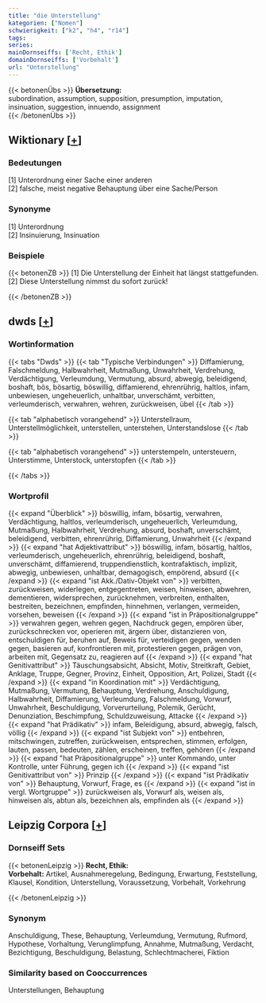 ```yaml
---
title: "die Unterstellung"
kategorien: ["Nomen"]
schwierigkeit: ["k2", "h4", "r14"]
tags:
series:
mainDornseiffs: ['Recht, Ethik']
domainDornseiffs: ['Vorbehalt']
url: "Unterstellung"
---
```


{{< betonenÜbs >}}
**Übersetzung:**  
subordination, assumption, supposition, presumption, imputation, insinuation, suggestion, innuendo, assignment  
{{< /betonenÜbs >}}

## Wiktionary [[+](https://de.wiktionary.org/wiki/Unterstellung)]

### Bedeutungen
[1] Unterordnung einer Sache einer anderen  
[2] falsche, meist negative Behauptung über eine Sache/Person  

### Synonyme
[1] Unterordnung  
[2] Insinuierung, Insinuation  

### Beispiele
{{< betonenZB >}}
[1] Die Unterstellung der Einheit hat längst stattgefunden.  
[2] Diese Unterstellung nimmst du sofort zurück!  

{{< /betonenZB >}}


## dwds [[+](https://www.dwds.de/wb/Unterstellung)]

### Wortinformation
{{< tabs "Dwds" >}}
{{< tab "Typische Verbindungen" >}}
Diffamierung, Falschmeldung, Halbwahrheit, Mutmaßung, Unwahrheit, Verdrehung, Verdächtigung, Verleumdung, Vermutung, absurd, abwegig, beleidigend, boshaft, bös, bösartig, böswillig, diffamierend, ehrenrührig, haltlos, infam, unbewiesen, ungeheuerlich, unhaltbar, unverschämt, verbitten, verleumderisch, verwahren, wehren, zurückweisen, übel
{{< /tab >}}

{{< tab "alphabetisch vorangehend" >}}
Unterstellraum, Unterstellmöglichkeit, unterstellen, unterstehen, Unterstandslose
{{< /tab >}}

{{< tab "alphabetisch vorangehend" >}}
unterstempeln, untersteuern, Unterstimme, Unterstock, unterstopfen
{{< /tab >}}

{{< /tabs >}}

### Wortprofil
{{< expand "Überblick" >}} böswillig, infam, bösartig, verwahren, Verdächtigung, haltlos, verleumderisch, ungeheuerlich, Verleumdung, Mutmaßung, Halbwahrheit, Verdrehung, absurd, boshaft, unverschämt, beleidigend, verbitten, ehrenrührig, Diffamierung, Unwahrheit {{< /expand >}}
{{< expand "hat Adjektivattribut" >}} böswillig, infam, bösartig, haltlos, verleumderisch, ungeheuerlich, ehrenrührig, beleidigend, boshaft, unverschämt, diffamierend, truppendienstlich, kontrafaktisch, implizit, abwegig, unbewiesen, unhaltbar, demagogisch, empörend, absurd {{< /expand >}}
{{< expand "ist Akk./Dativ-Objekt von" >}} verbitten, zurückweisen, widerlegen, entgegentreten, weisen, hinweisen, abwehren, dementieren, widersprechen, zurücknehmen, verbreiten, enthalten, bestreiten, bezeichnen, empfinden, hinnehmen, verlangen, vermeiden, vorsehen, beweisen {{< /expand >}}
{{< expand "ist in Präpositionalgruppe" >}} verwahren gegen, wehren gegen, Nachdruck gegen, empören über, zurückschrecken vor, operieren mit, ärgern über, distanzieren von, entschuldigen für, beruhen auf, Beweis für, verteidigen gegen, wenden gegen, basieren auf, konfrontieren mit, protestieren gegen, prägen von, arbeiten mit, Gegensatz zu, reagieren auf {{< /expand >}}
{{< expand "hat Genitivattribut" >}} Täuschungsabsicht, Absicht, Motiv, Streitkraft, Gebiet, Anklage, Truppe, Gegner, Provinz, Einheit, Opposition, Art, Polizei, Stadt {{< /expand >}}
{{< expand "in Koordination mit" >}} Verdächtigung, Mutmaßung, Vermutung, Behauptung, Verdrehung, Anschuldigung, Halbwahrheit, Diffamierung, Verleumdung, Falschmeldung, Vorwurf, Unwahrheit, Beschuldigung, Vorverurteilung, Polemik, Gerücht, Denunziation, Beschimpfung, Schuldzuweisung, Attacke {{< /expand >}}
{{< expand "hat Prädikativ" >}} infam, Beleidigung, absurd, abwegig, falsch, völlig {{< /expand >}}
{{< expand "ist Subjekt von" >}} entbehren, mitschwingen, zutreffen, zurückweisen, entsprechen, stimmen, erfolgen, lauten, passen, bedeuten, zählen, erscheinen, treffen, gehören {{< /expand >}}
{{< expand "hat Präpositionalgruppe" >}} unter Kommando, unter Kontrolle, unter Führung, gegen ich {{< /expand >}}
{{< expand "ist Genitivattribut von" >}} Prinzip {{< /expand >}}
{{< expand "ist Prädikativ von" >}} Behauptung, Vorwurf, Frage, es {{< /expand >}}
{{< expand "ist in vergl. Wortgruppe" >}} zurückweisen als, Vorwurf als, weisen als, hinweisen als, abtun als, bezeichnen als, empfinden als {{< /expand >}}

## Leipzig Corpora [[+](https://corpora.uni-leipzig.de/en/res?word=Unterstellung&corpusId=deu_newscrawl-public_2018)]

### Dornseiff Sets
{{< betonenLeipzig >}}
**Recht, Ethik:**  
**Vorbehalt:** Artikel, Ausnahmeregelung, Bedingung, Erwartung, Feststellung, Klausel, Kondition, Unterstellung, Voraussetzung, Vorbehalt, Vorkehrung  

{{< /betonenLeipzig >}}

### Synonym
Anschuldigung, These, Behauptung, Verleumdung, Vermutung, Rufmord, Hypothese, Vorhaltung, Verunglimpfung, Annahme, Mutmaßung, Verdacht, Bezichtigung, Beschuldigung, Belastung, Schlechtmacherei, Fiktion


### Similarity based on Cooccurrences
Unterstellungen, Behauptung

